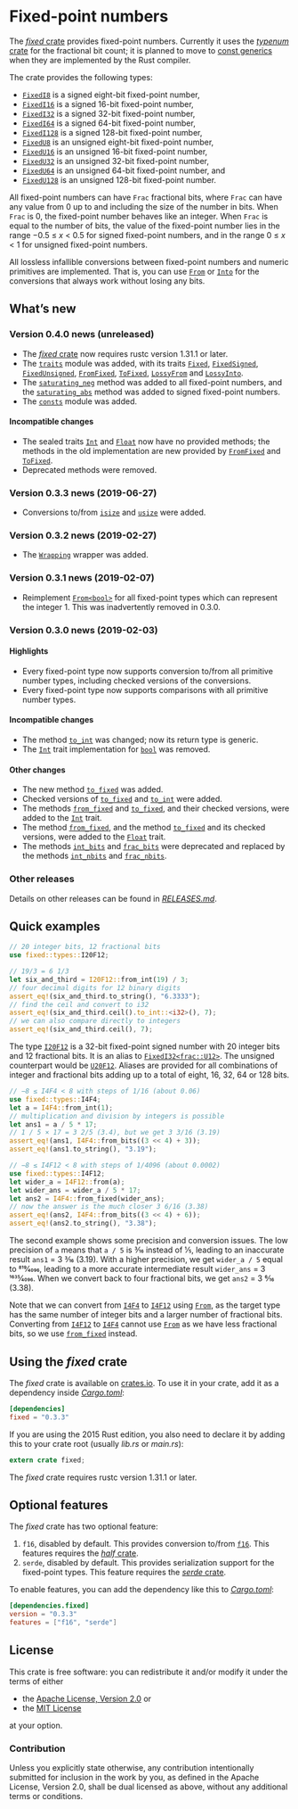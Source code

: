 <!-- Copyright © 2018–2019 Trevor Spiteri -->

<!-- Copying and distribution of this file, with or without
modification, are permitted in any medium without royalty provided the
copyright notice and this notice are preserved. This file is offered
as-is, without any warranty. -->

# Fixed-point numbers

The [*fixed* crate] provides fixed-point numbers. Currently it uses
the [*typenum* crate] for the fractional bit count; it is planned to
move to [const generics] when they are implemented by the Rust
compiler.

The crate provides the following types:

  * [`FixedI8`] is a signed eight-bit fixed-point number,
  * [`FixedI16`] is a signed 16-bit fixed-point number,
  * [`FixedI32`] is a signed 32-bit fixed-point number,
  * [`FixedI64`] is a signed 64-bit fixed-point number,
  * [`FixedI128`] is a signed 128-bit fixed-point number,
  * [`FixedU8`] is an unsigned eight-bit fixed-point number,
  * [`FixedU16`] is an unsigned 16-bit fixed-point number,
  * [`FixedU32`] is an unsigned 32-bit fixed-point number,
  * [`FixedU64`] is an unsigned 64-bit fixed-point number, and
  * [`FixedU128`] is an unsigned 128-bit fixed-point number.

All fixed-point numbers can have `Frac` fractional bits, where `Frac`
can have any value from 0 up to and including the size of the number
in bits. When `Frac` is 0, the fixed-point number behaves like an
integer. When `Frac` is equal to the number of bits, the value of the
fixed-point number lies in the range −0.5 ≤ *x* < 0.5 for signed
fixed-point numbers, and in the range 0 ≤ *x* < 1 for unsigned
fixed-point numbers.

All lossless infallible conversions between fixed-point numbers and
numeric primitives are implemented. That is, you can use [`From`] or
[`Into`] for the conversions that always work without losing any bits.

## What’s new

### Version 0.4.0 news (unreleased)

  * The [*fixed* crate] now requires rustc version 1.31.1 or later.
  * The [`traits`] module was added, with its traits [`Fixed`],
    [`FixedSigned`], [`FixedUnsigned`], [`FromFixed`], [`ToFixed`],
    [`LossyFrom`] and [`LossyInto`].
  * The [`saturating_neg`] method was added to all fixed-point
    numbers, and the [`saturating_abs`] method was added to signed
    fixed-point numbers.
  * The [`consts`] module was added.

#### Incompatible changes

  * The sealed traits [`Int`] and [`Float`] now have no provided
    methods; the methods in the old implementation are new provided by
    [`FromFixed`] and [`ToFixed`].
  * Deprecated methods were removed.

[`Fixed`]: https://docs.rs/fixed/0.3.4/fixed/traits/trait.Fixed.html
[`FixedSigned`]: https://docs.rs/fixed/0.3.4/fixed/traits/trait.FixedSigned.html
[`FixedUnsigned`]: https://docs.rs/fixed/0.3.4/fixed/traits/trait.FixedUnsigned.html
[`Float`]: https://docs.rs/fixed/0.3.4/fixed/sealed/trait.Float.html
[`FromFixed`]: https://docs.rs/fixed/0.3.4/fixed/traits/trait.FromFixed.html
[`Int`]: https://docs.rs/fixed/0.3.4/fixed/sealed/trait.Int.html
[`LossyFrom`]: https://docs.rs/fixed/0.3.4/fixed/traits/trait.LossyFrom.html
[`LossyInto`]: https://docs.rs/fixed/0.3.4/fixed/traits/trait.LossyInto.html
[`ToFixed`]: https://docs.rs/fixed/0.3.4/fixed/traits/trait.ToFixed.html
[`consts`]: https://docs.rs/fixed/0.3.4/fixed/consts/index.html
[`saturating_abs`]: https://docs.rs/fixed/0.3.4/fixed/struct.FixedI32.html#method.saturating_abs
[`saturating_neg`]: https://docs.rs/fixed/0.3.4/fixed/struct.FixedI32.html#method.saturating_neg
[`traits`]: https://docs.rs/fixed/0.3.4/fixed/traits/index.html

### Version 0.3.3 news (2019-06-27)

  * Conversions to/from [`isize`] and [`usize`] were added.

[`isize`]: https://doc.rust-lang.org/nightly/std/primitive.isize.html
[`usize`]: https://doc.rust-lang.org/nightly/std/primitive.usize.html

### Version 0.3.2 news (2019-02-27)

  * The [`Wrapping`] wrapper was added.

[`Wrapping`]: https://docs.rs/fixed/0.3.3/fixed/struct.Wrapping.html

### Version 0.3.1 news (2019-02-07)

  * Reimplement [`From<bool>`][`From`] for all fixed-point types which
    can represent the integer 1. This was inadvertently removed in
    0.3.0.

### Version 0.3.0 news (2019-02-03)

#### Highlights

  * Every fixed-point type now supports conversion to/from all
    primitive number types, including checked versions of the
    conversions.
  * Every fixed-point type now supports comparisons with all primitive
    number types.

#### Incompatible changes

  * The method [`to_int`] was changed; now its return type is generic.
  * The [`Int`] trait implementation for [`bool`] was removed.

#### Other changes

  * The new method [`to_fixed`] was added.
  * Checked versions of [`to_fixed`] and [`to_int`] were added.
  * The methods [`from_fixed`][`Int::from_fixed`] and
    [`to_fixed`][`Int::to_fixed`], and their checked versions, were
    added to the [`Int`] trait.
  * The method [`from_fixed`][`Float::from_fixed`], and the method
    [`to_fixed`][`Float::to_fixed`] and its checked versions, were
    added to the [`Float`] trait.
  * The methods [`int_bits`] and [`frac_bits`] were deprecated and
    replaced by the methods [`int_nbits`] and [`frac_nbits`].

[`Float::from_fixed`]: https://docs.rs/fixed/0.3.3/fixed/sealed/trait.Float.html#method.from_fixed
[`Float::to_fixed`]: https://docs.rs/fixed/0.3.3/fixed/sealed/trait.Float.html#method.to_fixed
[`Float`]: https://docs.rs/fixed/0.3.3/fixed/sealed/trait.Float.html
[`Int::from_fixed`]: https://docs.rs/fixed/0.3.3/fixed/sealed/trait.Int.html#method.from_fixed
[`Int::to_fixed`]: https://docs.rs/fixed/0.3.3/fixed/sealed/trait.Int.html#method.to_fixed
[`Int`]: https://docs.rs/fixed/0.3.3/fixed/sealed/trait.Int.html
[`bool`]: https://doc.rust-lang.org/nightly/std/convert/trait.From.html
[`frac_bits`]: https://docs.rs/fixed/0.3.3/fixed/struct.FixedI32.html#method.frac_bits
[`frac_nbits`]: https://docs.rs/fixed/0.3.3/fixed/struct.FixedI32.html#method.frac_nbits
[`int_bits`]: https://docs.rs/fixed/0.3.3/fixed/struct.FixedI32.html#method.int_bits
[`int_nbits`]: https://docs.rs/fixed/0.3.3/fixed/struct.FixedI32.html#method.int_nbits
[`to_fixed`]: https://docs.rs/fixed/0.3.3/fixed/struct.FixedI32.html#method.to_fixed
[`to_int`]: https://docs.rs/fixed/0.3.3/fixed/struct.FixedI32.html#method.to_int

### Other releases

Details on other releases can be found in [*RELEASES.md*].

[*RELEASES.md*]: https://gitlab.com/tspiteri/fixed/blob/master/RELEASES.md

## Quick examples

```rust
// 20 integer bits, 12 fractional bits
use fixed::types::I20F12;

// 19/3 = 6 1/3
let six_and_third = I20F12::from_int(19) / 3;
// four decimal digits for 12 binary digits
assert_eq!(six_and_third.to_string(), "6.3333");
// find the ceil and convert to i32
assert_eq!(six_and_third.ceil().to_int::<i32>(), 7);
// we can also compare directly to integers
assert_eq!(six_and_third.ceil(), 7);
```

The type [`I20F12`] is a 32-bit fixed-point signed number with 20
integer bits and 12 fractional bits. It is an alias to
[`FixedI32<frac::U12>`][`FixedI32`]. The unsigned counterpart would be
[`U20F12`]. Aliases are provided for all combinations of integer and
fractional bits adding up to a total of eight, 16, 32, 64 or 128 bits.

```rust
// −8 ≤ I4F4 < 8 with steps of 1/16 (about 0.06)
use fixed::types::I4F4;
let a = I4F4::from_int(1);
// multiplication and division by integers is possible
let ans1 = a / 5 * 17;
// 1 / 5 × 17 = 3 2/5 (3.4), but we get 3 3/16 (3.19)
assert_eq!(ans1, I4F4::from_bits((3 << 4) + 3));
assert_eq!(ans1.to_string(), "3.19");

// −8 ≤ I4F12 < 8 with steps of 1/4096 (about 0.0002)
use fixed::types::I4F12;
let wider_a = I4F12::from(a);
let wider_ans = wider_a / 5 * 17;
let ans2 = I4F4::from_fixed(wider_ans);
// now the answer is the much closer 3 6/16 (3.38)
assert_eq!(ans2, I4F4::from_bits((3 << 4) + 6));
assert_eq!(ans2.to_string(), "3.38");
```

The second example shows some precision and conversion issues. The low
precision of `a` means that `a / 5` is 3⁄16 instead of 1⁄5, leading to
an inaccurate result `ans1` = 3 3⁄16 (3.19). With a higher precision,
we get `wider_a / 5` equal to 819⁄4096, leading to a more accurate
intermediate result `wider_ans` = 3 1635⁄4096. When we convert back to
four fractional bits, we get `ans2` = 3 6⁄16 (3.38).

Note that we can convert from [`I4F4`] to [`I4F12`] using [`From`], as
the target type has the same number of integer bits and a larger
number of fractional bits. Converting from [`I4F12`] to [`I4F4`]
cannot use [`From`] as we have less fractional bits, so we use
[`from_fixed`] instead.

## Using the *fixed* crate

The *fixed* crate is available on [crates.io][*fixed* crate]. To use
it in your crate, add it as a dependency inside [*Cargo.toml*]:

```toml
[dependencies]
fixed = "0.3.3"
```

If you are using the 2015 Rust edition, you also need to declare it by
adding this to your crate root (usually *lib.rs* or *main.rs*):

```rust
extern crate fixed;
```

The *fixed* crate requires rustc version 1.31.1 or later.

## Optional features

The *fixed* crate has two optional feature:

 1. `f16`, disabled by default. This provides conversion to/from
    [`f16`]. This features requires the [*half* crate].
 2. `serde`, disabled by default. This provides serialization support
    for the fixed-point types. This feature requires the
    [*serde* crate].

To enable features, you can add the dependency like this to
[*Cargo.toml*]:

```toml
[dependencies.fixed]
version = "0.3.3"
features = ["f16", "serde"]
```

## License

This crate is free software: you can redistribute it and/or modify it
under the terms of either

  * the [Apache License, Version 2.0][LICENSE-APACHE] or
  * the [MIT License][LICENSE-MIT]

at your option.

### Contribution

Unless you explicitly state otherwise, any contribution intentionally
submitted for inclusion in the work by you, as defined in the Apache
License, Version 2.0, shall be dual licensed as above, without any
additional terms or conditions.

[*Cargo.toml*]: https://doc.rust-lang.org/cargo/guide/dependencies.html
[*fixed* crate]: https://crates.io/crates/fixed
[*half* crate]: https://crates.io/crates/half
[*serde* crate]: https://crates.io/crates/serde
[*typenum* crate]: https://crates.io/crates/typenum
[LICENSE-APACHE]: https://www.apache.org/licenses/LICENSE-2.0
[LICENSE-MIT]: https://opensource.org/licenses/MIT
[`FixedI128`]: https://docs.rs/fixed/0.3.3/fixed/struct.FixedI128.html
[`FixedI16`]: https://docs.rs/fixed/0.3.3/fixed/struct.FixedI16.html
[`FixedI32`]: https://docs.rs/fixed/0.3.3/fixed/struct.FixedI32.html
[`FixedI64`]: https://docs.rs/fixed/0.3.3/fixed/struct.FixedI64.html
[`FixedI8`]: https://docs.rs/fixed/0.3.3/fixed/struct.FixedI8.html
[`FixedU128`]: https://docs.rs/fixed/0.3.3/fixed/struct.FixedU128.html
[`FixedU16`]: https://docs.rs/fixed/0.3.3/fixed/struct.FixedU16.html
[`FixedU32`]: https://docs.rs/fixed/0.3.3/fixed/struct.FixedU32.html
[`FixedU64`]: https://docs.rs/fixed/0.3.3/fixed/struct.FixedU64.html
[`FixedU8`]: https://docs.rs/fixed/0.3.3/fixed/struct.FixedU8.html
[`From`]: https://doc.rust-lang.org/nightly/std/convert/trait.From.html
[`I20F12`]: https://docs.rs/fixed/0.3.3/fixed/types/type.I20F12.html
[`I4F12`]: https://docs.rs/fixed/0.3.3/fixed/types/type.I4F12.html
[`I4F4`]: https://docs.rs/fixed/0.3.3/fixed/types/type.I4F4.html
[`Into`]: https://doc.rust-lang.org/nightly/std/convert/trait.Into.html
[`U20F12`]: https://docs.rs/fixed/0.3.3/fixed/types/type.U20F12.html
[`f16`]: https://docs.rs/half/^1/half/struct.f16.html
[`from_fixed`]: https://docs.rs/fixed/0.3.3/fixed/struct.FixedI8.html#method.from_fixed
[const generics]: https://github.com/rust-lang/rust/issues/44580
